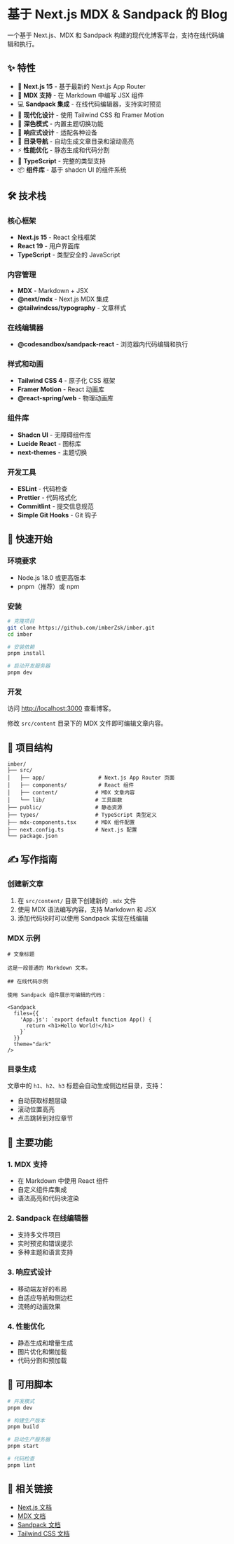 # 基于 Next.js MDX & Sandpack 的 Blog

一个基于 Next.js、MDX 和 Sandpack 构建的现代化博客平台，支持在线代码编辑和执行。

## ✨ 特性

- 🚀 **Next.js 15** - 基于最新的 Next.js App Router
- 📝 **MDX 支持** - 在 Markdown 中编写 JSX 组件
- 💻 **Sandpack 集成** - 在线代码编辑器，支持实时预览
- 🎨 **现代化设计** - 使用 Tailwind CSS 和 Framer Motion
- 🌙 **深色模式** - 内置主题切换功能
- 📱 **响应式设计** - 适配各种设备
- 🎯 **目录导航** - 自动生成文章目录和滚动高亮
- ⚡ **性能优化** - 静态生成和代码分割
- 🔧 **TypeScript** - 完整的类型支持
- 📦 **组件库** - 基于 shadcn UI 的组件系统

## 🛠️ 技术栈

### 核心框架

- **Next.js 15** - React 全栈框架
- **React 19** - 用户界面库
- **TypeScript** - 类型安全的 JavaScript

### 内容管理

- **MDX** - Markdown + JSX
- **@next/mdx** - Next.js MDX 集成
- **@tailwindcss/typography** - 文章样式

### 在线编辑器

- **@codesandbox/sandpack-react** - 浏览器内代码编辑和执行

### 样式和动画

- **Tailwind CSS 4** - 原子化 CSS 框架
- **Framer Motion** - React 动画库
- **@react-spring/web** - 物理动画库

### 组件库

- **Shadcn UI** - 无障碍组件库
- **Lucide React** - 图标库
- **next-themes** - 主题切换

### 开发工具

- **ESLint** - 代码检查
- **Prettier** - 代码格式化
- **Commitlint** - 提交信息规范
- **Simple Git Hooks** - Git 钩子

## 🚀 快速开始

### 环境要求

- Node.js 18.0 或更高版本
- pnpm（推荐）或 npm

### 安装

```bash
# 克隆项目
git clone https://github.com/imberZsk/imber.git
cd imber

# 安装依赖
pnpm install

# 启动开发服务器
pnpm dev
```

### 开发

访问 [http://localhost:3000](http://localhost:3000) 查看博客。

修改 `src/content` 目录下的 MDX 文件即可编辑文章内容。

## 📁 项目结构

```
imber/
├── src/
│   ├── app/                 # Next.js App Router 页面
│   ├── components/          # React 组件
│   ├── content/            # MDX 文章内容
│   └── lib/                # 工具函数
├── public/                 # 静态资源
├── types/                  # TypeScript 类型定义
├── mdx-components.tsx      # MDX 组件配置
├── next.config.ts          # Next.js 配置
└── package.json
```

## ✍️ 写作指南

### 创建新文章

1. 在 `src/content/` 目录下创建新的 `.mdx` 文件
2. 使用 MDX 语法编写内容，支持 Markdown 和 JSX
3. 添加代码块时可以使用 Sandpack 实现在线编辑

### MDX 示例

```mdx
# 文章标题

这是一段普通的 Markdown 文本。

## 在线代码示例

使用 Sandpack 组件展示可编辑的代码：

<Sandpack
  files={{
    'App.js': `export default function App() {
      return <h1>Hello World!</h1>
    }`
  }}
  theme="dark"
/>
```

### 目录生成

文章中的 `h1`、`h2`、`h3` 标题会自动生成侧边栏目录，支持：

- 自动获取标题层级
- 滚动位置高亮
- 点击跳转到对应章节

## 🎨 主要功能

### 1. MDX 支持

- 在 Markdown 中使用 React 组件
- 自定义组件库集成
- 语法高亮和代码块渲染

### 2. Sandpack 在线编辑器

- 支持多文件项目
- 实时预览和错误提示
- 多种主题和语言支持

### 3. 响应式设计

- 移动端友好的布局
- 自适应导航和侧边栏
- 流畅的动画效果

### 4. 性能优化

- 静态生成和增量生成
- 图片优化和懒加载
- 代码分割和预加载

## 📝 可用脚本

```bash
# 开发模式
pnpm dev

# 构建生产版本
pnpm build

# 启动生产服务器
pnpm start

# 代码检查
pnpm lint
```

## 🔗 相关链接

- [Next.js 文档](https://nextjs.org/docs)
- [MDX 文档](https://mdxjs.com/)
- [Sandpack 文档](https://sandpack.codesandbox.io/)
- [Tailwind CSS 文档](https://tailwindcss.com/docs)
